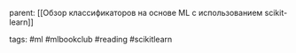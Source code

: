 parent: [[Обзор классификаторов на основе ML с использованием scikit-learn]]

tags: #ml #mlbookclub #reading #scikitlearn 

